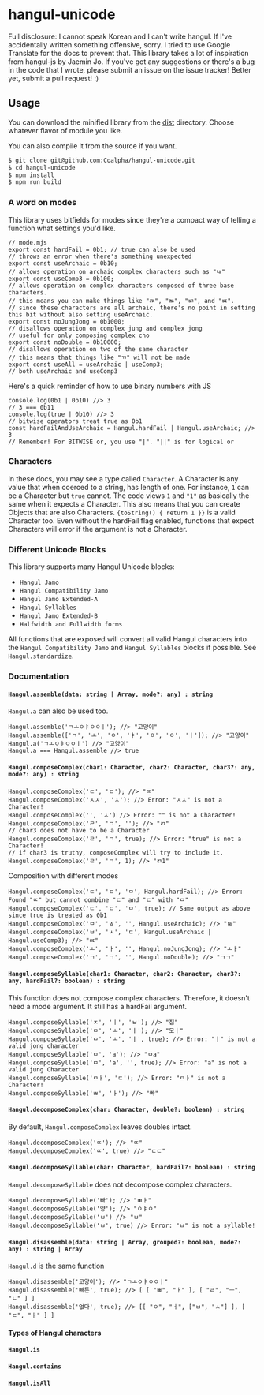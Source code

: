 # hangul-unicode
Full disclosure: I cannot speak Korean and I can't write hangul.
If I've accidentally written something offensive, sorry.
I tried to use Google Translate for the docs to prevent that.
This library takes a lot of inspiration from hangul-js by Jaemin Jo.
If you've got any suggestions or there's a bug in the code that I wrote,
please submit an issue on the issue tracker! Better yet,
submit a pull request! :)

## Usage
You can download the minified library from the [dist](dist) directory.
Choose whatever flavor of module you like.

You can also compile it from the source if you want.
```sh
$ git clone git@github.com:Coalpha/hangul-unicode.git
$ cd hangul-unicode
$ npm install
$ npm run build
```

### A word on modes
This library uses bitfields for modes since they're a compact way of telling a
function what settings you'd like.
```JS
// mode.mjs
export const hardFail = 0b1; // true can also be used
// throws an error when there's something unexpected
export const useArchaic = 0b10;
// allows operation on archaic complex characters such as "ㅨ"
export const useComp3 = 0b100;
// allows operation on complex characters composed of three base characters.
// this means you can make things like "ㅩ", "ㅫ", "ㅴ", and "ㅵ".
// since these characters are all archaic, there's no point in setting this bit without also setting useArchaic.
export const noJungJong = 0b1000;
// disallows operation on complex jung and complex jong
// useful for only composing complex cho
export const noDouble = 0b10000;
// disallows operation on two of the same character
// this means that things like "ㄲ" will not be made
export const useAll = useArchaic | useComp3;
// both useArchaic and useComp3
```
Here's a quick reminder of how to use binary numbers with JS
```JS
console.log(0b1 | 0b10) //> 3
// 3 === 0b11
console.log(true | 0b10) //> 3
// bitwise operators treat true as 0b1
const hardFailAndUseArchaic = Hangul.hardFail | Hangul.useArchaic; //> 3
// Remember! For BITWISE or, you use "|". "||" is for logical or
```
### Characters
In these docs, you may see a type called `Character`.
A Character is any value that when coerced to a string, has length of one.
For instance, `1` can be a Character but `true` cannot.
The code views `1` and `"1"` as basically the same when it expects a Character.
This also means that you can create Objects that are also Characters.
`{toString() { return 1 }}` is a valid Character too.
Even without the hardFail flag enabled,
functions that expect Characters will error if the argument is not a Character.

### Different Unicode Blocks
This library supports many Hangul Unicode blocks:
* `Hangul Jamo`
* `Hangul Compatibility Jamo`
* `Hangul Jamo Extended-A`
* `Hangul Syllables`
* `Hangul Jamo Extended-B`
* `Halfwidth and Fullwidth forms`

All functions that are exposed will convert all valid Hangul characters into the `Hangul Compatibility Jamo` and `Hangul Syllables` blocks if possible. See `Hangul.standardize`.

### Documentation
#### `Hangul.assemble(data: string | Array, mode?: any) : string`
`Hangul.a` can also be used too.
```JS
Hangul.assemble('ㄱㅗㅇㅑㅇㅇㅣ'); //> "고양이"
Hangul.assemble(['ㄱ', 'ㅗ', 'ㅇ', 'ㅑ', 'ㅇ', 'ㅇ', 'ㅣ']); //> "고양이"
Hangul.a('ㄱㅗㅇㅑㅇㅇㅣ') //> "고양이"
Hangul.a === Hangul.assemble //> true
```
#### `Hangul.composeComplex(char1: Character, char2: Character, char3?: any, mode?: any) : string`
```JS
Hangul.composeComplex('ㄷ', 'ㄷ'); //> "ㄸ"
Hangul.composeComplex('ㅅㅅ', 'ㅅ'); //> Error: "ㅅㅅ" is not a Character!
Hangul.composeComplex('', 'ㅅ') //> Error: "" is not a Character!
Hangul.composeComplex('ㄹ', 'ㄱ', ''); //> "ㄺ"
// char3 does not have to be a Character
Hangul.composeComplex('ㄹ', 'ㄱ', true); //> Error: "true" is not a Character!
// if char3 is truthy, composeComplex will try to include it.
Hangul.composeComplex('ㄹ', 'ㄱ', 1); //> "ㄺ1"
```
Composition with different modes
```JS
Hangul.composeComplex('ㄷ', 'ㄷ', 'ㅁ', Hangul.hardFail); //> Error: Found "ㄸ" but cannot combine "ㄷ" and "ㄷ" with "ㅁ"
Hangul.composeComplex('ㄷ', 'ㄷ', 'ㅁ', true); // Same output as above since true is treated as 0b1
Hangul.composeComplex('ㅁ', 'ㅿ', '', Hangul.useArchaic); //> "ㅰ"
Hangul.composeComplex('ㅂ', 'ㅅ', 'ㄷ', Hangul.useArchaic | Hangul.useComp3); //> "ㅵ"
Hangul.composeComplex('ㅗ', 'ㅏ', '', Hangul.noJungJong); //> "ㅗㅏ"
Hangul.composeComplex('ㄱ', 'ㄱ', '', Hangul.noDouble); //> "ㄱㄱ"
```
#### `Hangul.composeSyllable(char1: Character, char2: Character, char3?: any, hardFail?: boolean) : string`
This function does not compose complex characters. Therefore, it doesn't need a mode argument.
It still has a hardFail argument.
```JS
Hangul.composeSyllable('ㅈ', 'ㅣ', 'ㅂ'); //> "집"
Hangul.composeSyllable('ㅁ', 'ㅗ', 'ㅣ'); //> "모ㅣ"
Hangul.composeSyllable('ㅁ', 'ㅗ', 'ㅣ', true); //> Error: "ㅣ" is not a valid jong character
Hangul.composeSyllable('ㅁ', 'a'); //> "ㅁa"
Hangul.composeSyllable('ㅁ', 'a', '', true); //> Error: "a" is not a valid jung Character
Hangul.composeSyllable('ㅁㅏ', 'ㄷ'); //> Error: "ㅁㅏ" is not a Character!
Hangul.composeSyllable('ㅃ', 'ㅏ'); //> "빠"
```
#### `Hangul.decomposeComplex(char: Character, double?: boolean) : string`
By default, `Hangul.composeComplex` leaves doubles intact.
```JS
Hangul.decomposeComplex('ㄸ'); //> "ㄸ"
Hangul.decomposeComplex('ㄸ', true) //> "ㄷㄷ"
```
#### `Hangul.decomposeSyllable(char: Character, hardFail?: boolean) : string`
`Hangul.decomposeSyllable` does not decompose complex characters.
```JS
Hangul.decomposeSyllable('빠'); //> "ㅃㅏ"
Hangul.decomposeSyllable('양'); //> "ㅇㅑㅇ"
Hangul.decomposeSyllable('ㅂ') //> "ㅂ"
Hangul.decomposeSyllable('ㅂ', true) //> Error: "ㅂ" is not a syllable!
```
#### `Hangul.disassemble(data: string | Array, grouped?: boolean, mode?: any) : string | Array`
`Hangul.d` is the same function
```JS
Hangul.disassemble('고양이'); //> "ㄱㅗㅇㅑㅇㅇㅣ"
Hangul.disassemble('빠른', true); //> [ [ "ㅃ", "ㅏ" ], [ "ㄹ", "ㅡ", "ㄴ" ] ]
Hangul.disassemble('없다', true); //> [[ "ㅇ", "ㅓ", ["ㅂ", "ㅅ"] ], [ "ㄷ", "ㅏ" ] ]
```

#### Types of Hangul characters
#### `Hangul.is`
#### `Hangul.contains`
#### `Hangul.isAll`
